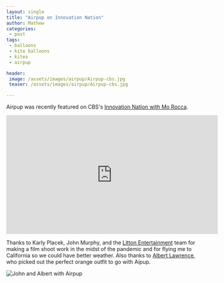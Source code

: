 ```yaml
---
layout: single
title: "Airpup on Innovation Nation"
author: Mathew
categories: 
 - post
tags:
 - balloons
 - kite balloons
 - kites
 - airpup

header: 
 image: /assets/images/airpup/Airpup-cbs.jpg
 teaser: /assets/images/airpup/Airpup-cbs.jpg

---
```

Airpup was recently featured on CBS's [Innovation Nation with Mo Rocca](https://www.thehenryford.org/explore/innovation-nation/episodes/creative-circuits/). 

<iframe width="560" height="315" src="https://www.youtube-nocookie.com/embed/CDJGiPt_ids" title="YouTube video player" frameborder="0" allow="accelerometer; autoplay; clipboard-write; encrypted-media; gyroscope; picture-in-picture" allowfullscreen></iframe>

Thanks to Karly Placek, John Murphy, and the [Litton Entertainment](https://www.litton.tv/) team for making a film shoot work in the midst of the pandemic and for flying me to California so we could have better weather. Also thanks to [Albert Lawrence](https://www.imdb.com/name/nm4184546/), who picked out the perfect orange outfit to go with Aipup. 


![John and Albert with Airpup](/assets/images/airpup/airpup-innov-nation-2.jpg)



